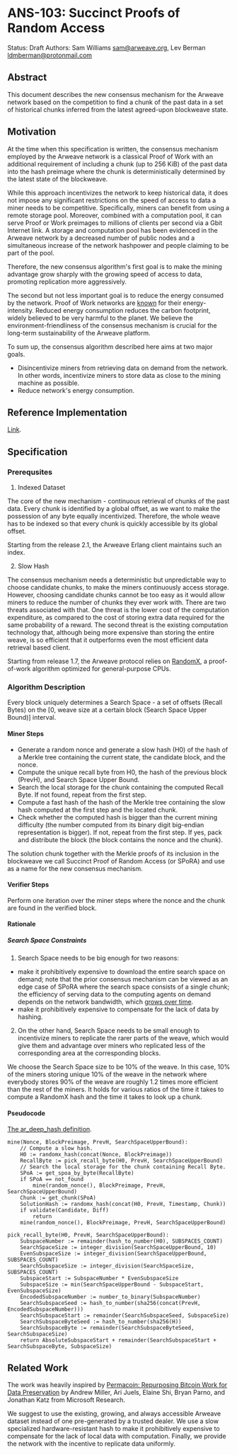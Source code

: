 # ANS-103: Succinct Proofs of Random Access

Status: Draft
Authors: Sam Williams <sam@arweave.org>, Lev Berman <ldmberman@protonmail.com>

## Abstract

This document describes the new consensus mechanism for the Arweave network based on the competition to find a chunk of the past data in a set of historical chunks inferred from the latest agreed-upon blockweave state.

## Motivation

At the time when this specification is written, the consensus mechanism employed
by the Arweave network is a classical Proof of Work with an additional requirement of
including a chunk (up to 256 KiB) of the past data into the hash preimage where the chunk is deterministically determined by the latest state of the blockweave.

While this approach incentivizes the network to keep historical data, it does not impose any significant restrictions on the speed of access to data a miner needs to be competitive. Specifically, miners can benefit from using a remote storage pool. Moreover, combined with a computation pool, it can serve Proof or Work preimages to millions of clients per second via a Gbit Internet link. A storage and computation pool has been evidenced in the Arweave network by a decreased number of public nodes and a simultaneous increase of the network hashpower and people claiming to be part of the pool.

Therefore, the new consensus algorithm's first goal is to make the mining advantage grow sharply with the growing speed of access to data, promoting replication more aggressively.

The second but not less important goal is to reduce the energy consumed by the network. Proof of Work networks are [known](https://bxykxaboh2oblctbs36xg6rahncvn2lqe7xh43pd4waavej4wczq.arweave.net/DfCrgC4-nBWKYZb9c3ogO0VW6XAn7n5t4-WACpE8sLM) for their energy-intensity. Reduced energy consumption reduces the carbon footprint, widely believed to be very harmful to the planet. We believe the environment-friendliness of the consensus mechanism is crucial for the long-term sustainability of the Arweave platform.

To sum up, the consensus algorithm described here aims at two major goals.

* Disincentivize miners from retrieving data on demand from the network. In other words, incentivize miners to store data as close to the mining machine as possible.
* Reduce network's energy consumption.

## Reference Implementation

[Link](https://github.com/ArweaveTeam/arweave/pull/269).

## Specification

### Prerequsites

1. Indexed Dataset

The core of the new mechanism - continuous retrieval of chunks of the past data. Every chunk is
identified by a global offset, as we want to make the possession of any byte equally incentivized. Therefore, the whole weave has to be indexed so that every chunk is quickly accessible by its global offset.

Starting from the release 2.1, the Arweave Erlang client maintains such an index.

2. Slow Hash

The consensus mechanism needs a deterministic but unpredictable way to choose candidate
chunks, to make the miners continuously access storage. However, choosing candidate
chunks cannot be too easy as it would allow miners to reduce the number of chunks they ever
work with. There are two threats associated with that. One threat is the lower cost of the
computation expenditure, as compared to the cost of storing extra data required for the same
probability of a reward. The second threat is the existing computation technology that, although being more expensive than storing the entire weave, is so efficient that it outperforms even the most efficient data retrieval based client.

Starting from release 1.7, the Arweave protocol relies on
[RandomX](https://44jxru4mdgbtd66dlzjlc3huktqmmzufomg5p24jl66zyut562yq.arweave.net/5xN404wZgzH7w15SsWz0VODGZoVzDdfriV-9nFJ99rE), a proof-of-work algorithm optimized for general-purpose CPUs.

### Algorithm Description

Every block uniquely determines a Search Space - a set of offsets (Recall Bytes) on the
[0, weave size at a certain block (Search Space Upper Bound)] interval.

#### Miner Steps

* Generate a random nonce and generate a slow hash (H0) of the hash of a Merkle tree containing the current state, the candidate block, and the nonce.
* Compute the unique recall byte from H0, the hash of the previous block (PrevH), and Search Space Upper Bound.
* Search the local storage for the chunk containing the computed Recall Byte. If not found, repeat from the first step.
* Compute a fast hash of the hash of the Merkle tree containing the slow hash computed at the first step and the located chunk.
* Check whether the computed hash is bigger than the current mining difficulty (the number computed from its binary digit big-endian representation is bigger). If not, repeat from the first step. If yes, pack and distribute the block (the block contains the nonce and the chunk).

The solution chunk together with the Merkle proofs of its inclusion in the blockweave we call
Succinct Proof of Random Access (or SPoRA) and use as a name for the new consensus mechanism.

#### Verifier Steps

Perform one iteration over the miner steps where the nonce and the chunk are found in the verified block.

#### Rationale

##### Search Space Constraints

1. Search Space needs to be big enough for two reasons:
  * make it prohibitively expensive to download the entire search space on demand; note that the prior consensus mechanism can be viewed as an edge case of SPoRA where the search space consists of a single chunk; the efficiency of serving data to the computing agents on demand depends on the network bandwidth, which [grows over time](https://dnodjq6x4sx7jelro3vmus25v3xpjlgox3u6xessdjv6mtuwrkmq.arweave.net/G1w0w9fkr_SRcXbqyktdru70rM6-6euSUhpr5k6Wipk).
  * make it prohibitively expensive to compensate for the lack of data by hashing.
2. On the other hand, Search Space needs to be small enough to incentivize miners to replicate
the rarer parts of the weave, which would give them and advantage over miners who replicated less of the corresponding area at the corresponding blocks.

We choose the Search Space size to be 10% of the weave. In this case, 10% of the miners storing unique 10% of the weave in the network where everybody stores 90% of the weave are roughly 1.2 times more efficient than the rest of the miners. It holds for various ratios of the time it takes to compute a RandomX hash and the time it takes to look up a chunk.

#### Pseudocode

[The ar_deep_hash definition](https://fc6nvgm24f3hywasovgsmhl4kl5x34rj24shjvwql4xpj7nnonzq.arweave.net/KLzamZrhdnxYEnVNJh18Uvt98inXJHTW0F8u9P2tc3M).
```
mine(Nonce, BlockPreimage, PrevH, SearchSpaceUpperBound):
	// Compute a slow hash.
    H0 := randomx_hash(concat(Nonce, BlockPreimage))
    RecallByte := pick_recall_byte(H0, PrevH, SearchSpaceUpperBound)
    // Search the local storage for the chunk containing Recall Byte.
    SPoA := get_spoa_by_byte(RecallByte)
    if SPoA == not_found
        mine(random_nonce(), BlockPreimage, PrevH, SearchSpaceUpperBound)
    Chunk := get_chunk(SPoA)
    SolutionHash := randomx_hash(concat(H0, PrevH, Timestamp, Chunk))
    if validate(Candidate, Diff)
        return
    mine(random_nonce(), BlockPreimage, PrevH, SearchSpaceUpperBound)

pick_recall_byte(H0, PrevH, SearchSpaceUpperBound):
    SubspaceNumber := remainder(hash_to_number(H0), SUBSPACES_COUNT)
    SearchSpaceSize := integer_division(SearchSpaceUpperBound, 10)
    EvenSubspaceSize := integer_division(SearchSpaceUpperBound, SUBSPACES_COUNT)
    SearchSubspaceSize := integer_division(SearchSpaceSize, SUBSPACES_COUNT)
    SubspaceStart := SubspaceNumber * EvenSubspaceSize
    SubspaceSize := min(SearchSpaceUpperBound - SubspaceStart, EvenSubspaceSize)
    EncodedSubspaceNumber := number_to_binary(SubspaceNumber)
    SearchSubspaceSeed := hash_to_number(sha256(concat(PrevH, EncodedSubspaceNumber)))
    SearchSubspaceStart := remainder(SearchSubspaceSeed, SubspaceSize)
    SearchSubspaceByteSeed := hash_to_number(sha256(H))
    SearchSubspaceByte := remainder(SearchSubspaceByteSeed, SearchSubspaceSize)
    return AbsoluteSubspaceStart + remainder(SearchSubspaceStart + SearchSubspaceByte, SubspaceSize)
```

## Related Work

The work was heavily inspired by [Permacoin: Repurposing Bitcoin Work for Data
Preservation](https://y7h7r6qdh3rdcn4vczpa6tbrhp5hcs5bid3kg7olifzb55slpqha.arweave.net/x8_4-gM-4jE3lRZeD0wxO_pxS6FA9qN9y0FyHvZLfA4)
by Andrew Miller, Ari Juels, Elaine Shi, Bryan Parno, and Jonathan Katz from Microsoft Research.

We suggest to use the existing, growing, and always accessible Arweave dataset instead of one
pre-generated by a trusted dealer. We use a slow specialized hardware-resistant hash to make it
prohibitively expensive to compensate for the lack of local data with computation. Finally, we
provide the network with the incentive to replicate data uniformly.
